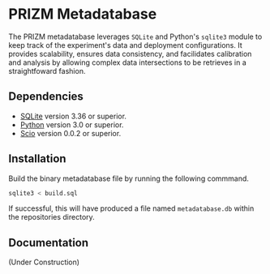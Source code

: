 # PRIZM Metadatabase

The PRIZM metadatabase leverages `SQLite` and Python's `sqlite3` module to keep track of the experiment's data and deployment configurations. It provides scalability, ensures data consistency, and facilidates calibration and analysis by allowing complex data intersections to be retrieves in a straightfoward fashion.

## Dependencies

* [SQLite](https://www.sqlite.org/) version 3.36 or superior.
* [Python](http://www.python.org/) version 3.0 or superior.
* [Scio](https://pypi.org/project/pbio/) version 0.0.2 or superior.

## Installation

Build the binary metadatabase file by running the following commmand.

```bash
sqlite3 < build.sql
```

If successful, this will have produced a file named `metadatabase.db` within the repositories directory.

## Documentation

(Under Construction)
